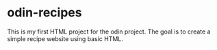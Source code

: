 # odin-recipes

This is my first HTML project for the odin project. The goal is to create a simple recipe website using basic HTML.
